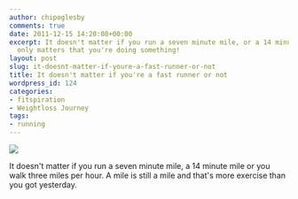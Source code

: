 ```yaml
---
author: chipoglesby
comments: true
date: 2011-12-15 14:20:08+00:00
excerpt: It doesn't matter if you run a seven minute mile, or a 14 minute mile. It
  only matters that you're doing something!
layout: post
slug: it-doesnt-matter-if-youre-a-fast-runner-or-not
title: It doesn't matter if you're a fast runner or not
wordpress_id: 124
categories:
- fitspiration
- Weightloss Journey
tags:
- running
---
```


[![](http://25.media.tumblr.com/tumblr_lw7e6f7reP1qjlyf0o1_500.jpg)](http://25.media.tumblr.com/tumblr_lw7e6f7reP1qjlyf0o1_500.jpg)

It doesn't matter if you run a seven minute mile, a 14 minute mile or you walk three miles per hour. A mile is still a mile and that's more exercise than you got yesterday.
